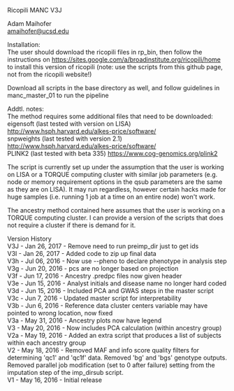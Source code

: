 Ricopili MANC V3J

Adam Maihofer  
amaihofer@ucsd.edu  

Installation:  
The user should download the ricopili files in rp_bin, then follow the instructions on
https://sites.google.com/a/broadinstitute.org/ricopili/home 
to install this version of ricopili (note: use the scripts from this github page, not from the ricopili website!)

Download all scripts in the base directory as well, and follow guidelines in manc_master_01 to run the pipeline

Addtl. notes:  
The method requires some additional files that need to be downloaded:  
eigensoft (last tested with version on LISA) http://www.hsph.harvard.edu/alkes-price/software/  
snpweights (last tested with version 2.1) http://www.hsph.harvard.edu/alkes-price/software/  
PLINK2 (last tested with beta 335) https://www.cog-genomics.org/plink2  



The script is currently set up under the assumption that the user is working on LISA or a TORQUE computing cluster with similar job parameters (e.g. node or memory requirement options in the qsub parameters are the same as they are on LISA). It may run regardless,
however certain hacks made for huge samples (i.e. running 1 job at a time on an entire node) won't work.

The ancestry method contained here assumes that the user is working on a TORQUE computing cluster. I can provide a version of the scripts that does not require a cluster if there is demand for it.

Version History  
V3J - Jan 26, 2017 - Remove need to run preimp_dir just to get ids  
V3I - Jan 26, 2017 - Added code to zip up final data  
V3h - Jul 06, 2016 - Now use --pheno to declare phenotype in analysis step  
V3g - Jun 20, 2016 - pcs are no longer based on projection  
V3f - Jun 17, 2016 -  Ancestry .predpc files now given header  
V3e - Jun 15, 2016 -  Analyst initials and disease name no longer hard coded  
V3d - Jun 15, 2016 - Included PCA and GWAS steps in the master script  
V3c - Jun 7, 2016 - Updated master script for interpretability  
V3b - Jun 6, 2016 - Reference data cluster centers variable may have pointed to wrong location, now fixed  
V3a - May 31, 2016 - Ancestry plots now have legend  
V3 - May 20, 2016 - Now includes PCA calculation (within ancestry group)  
V2a - May 19, 2016 - Added an extra script that produces a list of subjects within each ancestry group  
V2 - May 18, 2016 - Removed MAF and info score quality filters for determining 'qc1' and 'qc1f' data. Removed 'bg' and 'bgs' genotype outputs. Removed parallel job modification (set to 0 after failure) setting from the imputation step of the imp_dirsub script.  
V1 - May 16, 2016 - Initial release  
